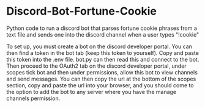 # Discord-Bot-Fortune-Cookie
Python code to run a discord bot that parses fortune cookie phrases from a text file and sends one into the discord channel when a user types "!cookie"

To set up, you must create a bot on the discord developer portal. You can then find a token in the bot tab (keep this token to yourself). Copy and paste this token into the .env file. bot.py can then read this and connect to the bot. 
Then proceed to the OAuth2 tab on the discord developer portal, under scopes tick bot and then under permissions, allow this bot to view channels and send messages. You can then copy the url at the bottom of the scopes section, copy and paste the url into your browser, and you should come to the option to add the bot to any server where you have the manage channels permission.
